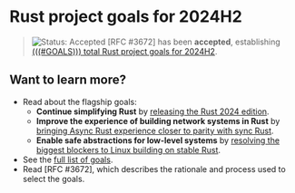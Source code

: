 # Rust project goals for 2024H2

> ![Status: Accepted](https://img.shields.io/badge/Status-Accepted-green) [RFC #3672] has been **accepted**, establishing [(((#GOALS))) total Rust project goals for 2024H2](./goals.md).

## Want to learn more?

* Read about the flagship goals:
    * **Continue simplifying Rust** by [releasing the Rust 2024 edition](./Rust-2024-Edition.md).
    * **Improve the experience of building network systems in Rust** by [bringing Async Rust experience closer to parity with sync Rust](./async.md).
    * **Enable safe abstractions for low-level systems** by [resolving the biggest blockers to Linux building on stable Rust](./rfl_stable.md).
* See the [full list of goals](./goals.md).
* Read [RFC #3672], which describes the rationale and process used to select the goals.
